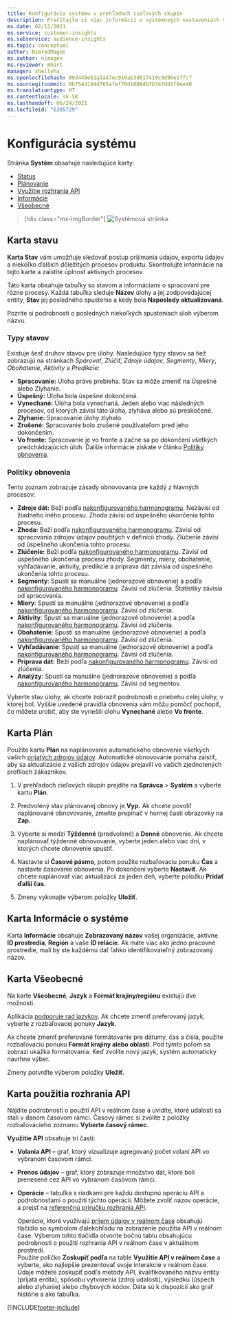 ```yaml
---
title: Konfigurácia systému v prehľadoch cieľových skupín
description: Prečítajte si viac informácií o systémových nastaveniach vo funkcii prehľadov o cieľových skupinách v Dynamics 365 Customer Insights.
ms.date: 02/12/2021
ms.service: customer-insights
ms.subservice: audience-insights
ms.topic: conceptual
author: NimrodMagen
ms.author: nimagen
ms.reviewer: mhart
manager: shellyha
ms.openlocfilehash: 09d449e51a3a47ec916ab3d017419c9d9be1ffcf
ms.sourcegitcommit: 0b754d194d765afef70d1008db7b347dd1f0ee40
ms.translationtype: HT
ms.contentlocale: sk-SK
ms.lasthandoff: 06/24/2021
ms.locfileid: "6305729"
---
```

# <a name="system-configuration"></a>Konfigurácia systému

Stránka **Systém** obsahuje nasledujúce karty:
- [Status](#status-tab)
- [Plánovanie](#schedule-tab)
- [Využitie rozhrania API](#api-usage-tab)
- [Informácie](#about-tab)
- [Všeobecné](#general-tab)

> [!div class="mx-imgBorder"]
> ![Systémová stránka](media/system-tabs.png "Systémová stránka")

## <a name="status-tab"></a>Karta stavu

**Karta Stav** vám umožňuje sledovať postup prijímania údajov, exportu údajov a niekoľko ďalších dôležitých procesov produktu. Skontrolujte informácie na tejto karte a zaistite úplnosť aktívnych procesov.

Táto karta obsahuje tabuľky so stavom a informáciami o spracovaní pre rôzne procesy. Každá tabuľka sleduje **Názov** úlohy a jej zodpovedajúcej entity, **Stav** jej posledného spustenia a kedy bola **Naposledy aktualizovaná**.

Pozrite si podrobnosti o posledných niekoľkých spusteniach úloh výberom názvu.

### <a name="status-types"></a>Typy stavov

Existuje šesť druhov stavov pre úlohy. Nasledujúce typy stavov sa tiež zobrazujú na stránkach *Spárovať*, *Zlúčiť*, *Zdroje údajov*, *Segmenty*, *Miery*, *Obohatenie*, *Aktivity* a *Predikcie*:

- **Spracovanie:** Úloha práve prebieha. Stav sa môže zmeniť na Úspešné alebo Zlyhanie.
- **Úspešný:** Úloha bola úspešne dokončená.
- **Vynechané:** Úloha bola vynechaná. Jeden alebo viac následných procesov, od ktorých závisí táto úloha, zlyháva alebo sú preskočené.
- **Zlyhanie:** Spracovanie úlohy zlyhalo.
- **Zrušené:** Spracovanie bolo zrušené používateľom pred jeho dokončením.
- **Vo fronte:** Spracovanie je vo fronte a začne sa po dokončení všetkých predchádzajúcich úloh. Ďalšie informácie získate v článku [Politiky obnovenia](#refresh-policies).

### <a name="refresh-policies"></a>Politiky obnovenia

Tento zoznam zobrazuje zásady obnovovania pre každý z hlavných procesov:

- **Zdroje dát:** Beží podľa [nakonfigurovaného harmonogramu](#schedule-tab). Nezávisí od žiadneho iného procesu. Zhoda závisí od úspešného ukončenia tohto procesu.
- **Zhoda:** Beží podľa [nakonfigurovaného harmonogramu](#schedule-tab). Závisí od spracovania zdrojov údajov použitých v definícii zhody. Zlúčenie závisí od úspešného ukončenia tohto procesu.
- **Zlúčenie:** Beží podľa [nakonfigurovaného harmonogramu](#schedule-tab). Závisí od úspešného ukončenia procesu zhody. Segmenty, miery, obohatenie, vyhľadávanie, aktivity, predikcie a príprava dát závisia od úspešného ukončenia tohto procesu.
- **Segmenty**: Spustí sa manuálne (jednorazové obnovenie) a podľa [nakonfigurovaného harmonogramu](#schedule-tab). Závisí od zlúčenia. Štatistiky závisia od spracovania.
- **Miery**: Spustí sa manuálne (jednorazové obnovenie) a podľa [nakonfigurovaného harmonogramu](#schedule-tab). Závisí od zlúčenia.
- **Aktivity**: Spustí sa manuálne (jednorazové obnovenie) a podľa [nakonfigurovaného harmonogramu](#schedule-tab). Závisí od zlúčenia.
- **Obohatenie**: Spustí sa manuálne (jednorazové obnovenie) a podľa [nakonfigurovaného harmonogramu](#schedule-tab). Závisí od zlúčenia.
- **Vyhľadávanie**: Spustí sa manuálne (jednorazové obnovenie) a podľa [nakonfigurovaného harmonogramu](#schedule-tab). Závisí od zlúčenia.
- **Príprava dát:** Beží podľa [nakonfigurovaného harmonogramu](#schedule-tab). Závisí od zlúčenia.
- **Analýzy**: Spustí sa manuálne (jednorazové obnovenie) a podľa [nakonfigurovaného harmonogramu](#schedule-tab). Závisí od segmentov.

Vyberte stav úlohy, ak chcete zobraziť podrobnosti o priebehu celej úlohy, v ktorej bol. Vyššie uvedené pravidlá obnovenia vám môžu pomôcť pochopiť, čo môžete urobiť, aby ste vyriešili úlohu **Vynechané** alebo **Vo fronte**.

## <a name="schedule-tab"></a>Karta Plán

Použite kartu **Plán** na naplánovanie automatického obnovenie všetkých vašich [prijatých zdrojov údajov](data-sources.md). Automatické obnovovanie pomáha zaistiť, aby sa aktualizácie z vašich zdrojov údajov prejavili vo vašich zjednotených profiloch zákazníkov.

1. V prehľadoch cieľových skupín prejdite na **Správca** > **Systém** a vyberte kartu **Plán**.

2. Predvolený stav plánovanej obnovy je **Vyp.** Ak chcete povoliť naplánované obnovovanie, zmeňte prepínač v hornej časti obrazovky na **Zap.**

3. Vyberte si medzi **Týždenné** (predvolené) a **Denné** obnovenie. Ak chcete naplánovať týždenné obnovovanie, vyberte jeden alebo viac dní, v ktorých chcete obnovenie spustiť.

4. Nastavte si **Časové pásmo**, potom použite rozbaľovaciu ponuku **Čas** a nastavte časovanie obnovenia. Po dokončení vyberte **Nastaviť**. Ak chcete naplánovať viac aktualizácií za jeden deň, vyberte položku **Pridať ďalší čas**.

5. Zmeny vykonajte výberom položky **Uložiť**.

## <a name="about-tab"></a>Karta Informácie o systéme

Karta **Informácie** obsahuje **Zobrazovaný názov** vašej organizácie, aktívne **ID prostredia**, **Región** a vaše **ID relácie**. Ak máte viac ako jedno pracovné prostredie, mali by ste každému dať ľahko identifikovateľný zobrazovaný názov.

## <a name="general-tab"></a>Karta Všeobecné

Na karte **Všeobecné**, **Jazyk** a **Formát krajiny/regiónu** existujú dve možnosti.

Aplikácia [podporuje rad jazykov](supported-languages.md). Ak chcete zmeniť preferovaný jazyk, vyberte z rozbaľovacej ponuky **Jazyk**.

Ak chcete zmeniť preferované formátovanie pre dátumy, čas a čísla, použite rozbaľovaciu ponuku **Formát krajiny alebo oblasti**. Pod týmto poľom sa zobrazí ukážka formátovania. Keď zvolíte nový jazyk, systém automaticky navrhne výber.

Zmeny potvrďte výberom položky **Uložiť**.

## <a name="api-usage-tab"></a>Karta použitia rozhrania API

Nájdite podrobnosti o použití API v reálnom čase a uvidíte, ktoré udalosti sa stali v danom časovom rámci. Časový rámec si zvolíte z položky rozbaľovacieho zoznamu **Vyberte časový rámec**. 

**Využitie API** obsahuje tri časti: 
- **Volania API** – graf, ktorý vizualizuje agregovaný počet volaní API vo vybranom časovom rámci.

- **Prenos údajov** – graf, ktorý zobrazuje množstvo dát, ktoré boli prenesené cez API vo vybranom časovom rámci.

-  **Operácie** – tabuľka s riadkami pre každú dostupnú operáciu API a podrobnosťami o použití týchto operácií. Môžete zvoliť názov operácie, a prejsť na [referenčnú príručku rozhrania API](https://developer.ci.ai.dynamics.com/api-details#api=CustomerInsights&operation=Get-all-instances).

   Operácie, ktoré využívajú [príjem údajov v reálnom čase](real-time-data-ingestion.md) obsahujú tlačidlo so symbolom ďalekohľadu na zobrazenie použitia API v reálnom čase. Výberom tohto tlačidla otvoríte bočnú tablu obsahujúcu podrobnosti o použití rozhrania API v reálnom čase v aktuálnom prostredí.   
   Použite políčko **Zoskupiť podľa** na table **Využitie API v reálnom čase** a vyberte, ako najlepšie prezentovať svoje interakcie v reálnom čase. Údaje môžete zoskupiť podľa metódy API, kvalifikovaného názvu entity (prijatá entita), spôsobu vytvorenia (zdroj udalosti), výsledku (úspech alebo zlyhanie) alebo chybových kódov. Dáta sú k dispozícii ako graf histórie a ako tabuľka.


[!INCLUDE[footer-include](../includes/footer-banner.md)]